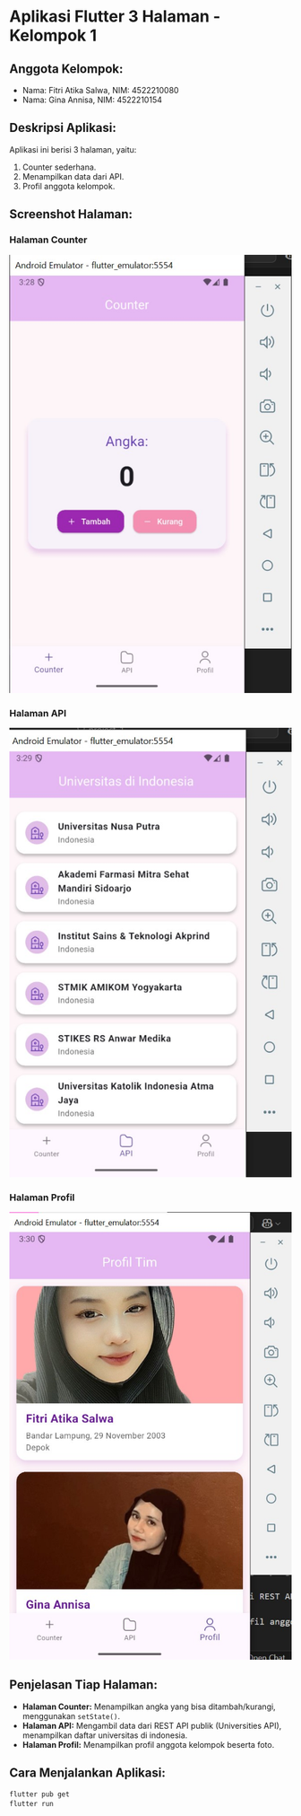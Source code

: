 # Aplikasi Flutter 3 Halaman - Kelompok 1

## Anggota Kelompok:

- Nama: Fitri Atika Salwa, NIM: 4522210080
- Nama: Gina Annisa, NIM: 4522210154

## Deskripsi Aplikasi:

Aplikasi ini berisi 3 halaman, yaitu:

1. Counter sederhana.
2. Menampilkan data dari API.
3. Profil anggota kelompok.

## Screenshot Halaman:

### Halaman Counter

![Counter](/assets/images/counter.jpg)

### Halaman API

![API](/assets/images/api.jpg)

### Halaman Profil

![Profil](/assets/images/profil.jpg)

## Penjelasan Tiap Halaman:

- **Halaman Counter:** Menampilkan angka yang bisa ditambah/kurangi, menggunakan `setState()`.
- **Halaman API:** Mengambil data dari REST API publik (Universities API), menampilkan daftar universitas di indonesia.
- **Halaman Profil:** Menampilkan profil anggota kelompok beserta foto.

## Cara Menjalankan Aplikasi:

```bash
flutter pub get
flutter run
```
